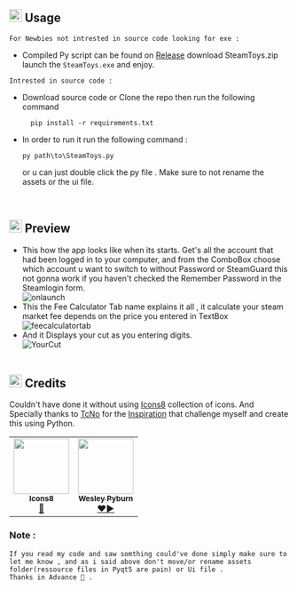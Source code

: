 ﻿## <img src=".\assets\icon.ico" width="23" height="" title="SteamToys Logo"> Usage
`For Newbies not intrested in source code looking for exe :`

* Compiled Py script can be found on [Release](https://github.com/itsW3RN3R/SteamToys/releases "Releases") download SteamToys.zip launch the `SteamToys.exe` and enjoy.

`Intrested in source code :`

* Download source code or Clone the repo then run the following command 

  ```
    pip install -r requirements.txt 
    ```

* In order to run it run the following command :

  ```
  py path\to\SteamToys.py
  ```
  or u can just double click the py file .
  Make sure to not rename the assets or the ui file.
<br>

## <img src=".\assets\icon.ico" width="23" height="" title="SteamToys Logo"> Preview 

* This how the app looks like when its starts. Get's all the account that had been logged in to your computer, and from the ComboBox choose which account u want to switch to without Password or SteamGuard this not gonna work if you haven't checked the Remember Password in the Steamlogin form.<br>
![onlaunch](https://github.com/itsW3RN3R/Steam-Toys/blob/main/screenshot/onlaunch.png)
* This the Fee Calculator Tab name explains it all , it calculate your steam market fee depends on the price you entered in TextBox<br>
![feecalculatortab](https://github.com/itsW3RN3R/Steam-Toys/blob/main/screenshot/FeeCalculator.png)
* And it Displays your cut as you entering digits.<br>
![YourCut](https://github.com/itsW3RN3R/Steam-Toys/blob/main/screenshot/FeeCalculatorUrCut.png)
<br><br>

## <img src=".\assets\icon.ico" width="23" height="" title="SteamToys Logo"> Credits
Couldn't have done it without using [Icons8](https://icons8.com/ "Icons8") collection of icons. And Specially thanks to [TcNo](https://github.com/TCNOco) for the [Inspiration](https://github.com/TCNOco/TcNo-Acc-Switcher) that challenge myself and create this using Python. 
<br>
<table>
  <tr>
    <td align="center"><a href="https://icons8.com/"><img src="https://avatars.githubusercontent.com/u/6615749?s=200&v=4" width="100px;" alt=""/><br /><sub><b>Icons8</b></sub></a><br /><a href="https://icons8.com/" title="Icons">🙏</a></td>
    <td align="center"><a href="https://github.com/TCNOco"><img src="https://avatars.githubusercontent.com/u/10319195?v=4" width="100px;" alt=""/><br /><sub><b>Wesley Pyburn</b></sub></a><br /><a href="https://github.com/TCNOco" title="Instpiration">❤️</a><a href="https://www.youtube.com/TroubleChute" title="TcNo Youtube">▶️</a></td>
  </tr>
  
</table>



### Note :
```
If you read my code and saw somthing could've done simply make sure to let me know , and as i said above don't move/or rename assets folder(ressource files in Pyqt5 are pain) or Ui file .
Thanks in Advance 🥰 .
```

